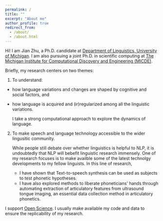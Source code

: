 ```yaml
---
permalink: /
title: ""
excerpt: "About me"
author_profile: true
redirect_from: 
  - /about/
  - /about.html
---
```


Hi! I am Jian Zhu, a Ph.D. candidate at [Department of Linguistics, University of Michigan](https://lsa.umich.edu/linguistics). I am also pursuing a joint Ph.D. in scientific computing at [The Michigan Institute for Computational Discovery and Engineering (MICDE)](https://midas.umich.edu/).

Briefly, my research centers on two themes:  
1. To understand:  
  * how language variations and changes are shaped by cognitive and social factors, and   
  * how language is acquired and (ir)regularized among all the linguistic variations. 
  
    I take a strong computational approach to explore the dynamics of language.
     
2. To make speech and language technology accessible to the wider lingusitic community.  
  
   While people still debate over whether linguistics is helpful to NLP, it is undoubtedly that NLP will bebefit linguistic research immensely. One of my research focuses is to make availble some of the latest technolgy developments to my fellow linguists. In this line of research,  
   * I have shown that Text-to-speech synthesis can be used as subjects to test phonetic hypotheses. 
   * I have also explored methods to liberate phoneticians' hands through automating extraction of articulatory features from ultrasound tongue imaging, an essential data collection method in articulatory phonetics.
   

I support [Open Science](https://opensource.com/resources/open-science). I usually make available my code and data to ensure the replicability of my research.
